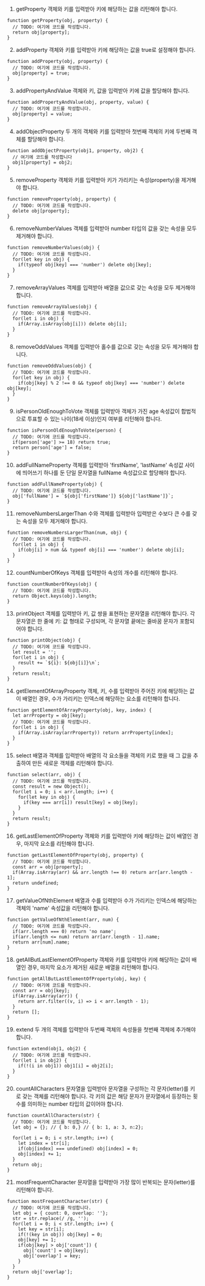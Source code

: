 1. getProperty
객체와 키를 입력받아 키에 해당하는 값을 리턴해야 합니다.

```
function getProperty(obj, property) {
  // TODO: 여기에 코드를 작성합니다.
  return obj[property];
}
```

2. addProperty
객체와 키를 입력받아 키에 해당하는 값을 true로 설정해야 합니다.

```
function addProperty(obj, property) {
  // TODO: 여기에 코드를 작성합니다.
  obj[property] = true;
}
```

3. addPropertyAndValue
객체와 키, 값을 입력받아 키에 값을 할당해야 합니다.

```
function addPropertyAndValue(obj, property, value) {
  // TODO: 여기에 코드를 작성합니다.
  obj[property] = value;
}
```

4. addObjectProperty
두 개의 객체와 키를 입력받아 첫번째 객체의 키에 두번째 객체를 할당해야 합니다.

```
function addObjectProperty(obj1, property, obj2) {
  // 여기에 코드를 작성합니다
  obj1[property] = obj2;
}
```

5. removeProperty
객체와 키를 입력받아 키가 가리키는 속성(property)을 제거해야 합니다.

```
function removeProperty(obj, property) {
  // TODO: 여기에 코드를 작성합니다.
  delete obj[property];
}
```

6. removeNumberValues
객체를 입력받아 number 타입의 값을 갖는 속성을 모두 제거해야 합니다.

```
function removeNumberValues(obj) {
  // TODO: 여기에 코드를 작성합니다.
  for(let key in obj) {
    if(typeof obj[key] === 'number') delete obj[key];
  }
}
```

7. removeArrayValues
객체를 입력받아 배열을 값으로 갖는 속성을 모두 제거해야 합니다.

```
function removeArrayValues(obj) {
  // TODO: 여기에 코드를 작성합니다.
  for(let i in obj) {
    if(Array.isArray(obj[i])) delete obj[i];
  }
}
```

8. removeOddValues
객체를 입력받아 홀수를 값으로 갖는 속성을 모두 제거해야 합니다.

```
function removeOddValues(obj) {
  // TODO: 여기에 코드를 작성합니다.
  for(let key in obj) {
    if(obj[key] % 2 !== 0 && typeof obj[key] === 'number') delete obj[key];
  }
}
```

9. isPersonOldEnoughToVote
객체를 입력받아 객체가 가진 age 속성값이 합법적으로 투표할 수 있는 나이(18세 이상)인지 여부를 리턴해야 합니다.

```
function isPersonOldEnoughToVote(person) {
  // TODO: 여기에 코드를 작성합니다.
  if(person['age'] >= 18) return true;
  return person['age'] = false;
}
```

10. addFullNameProperty
객체를 입력받아 'firstName', 'lastName' 속성값 사이에 띄어쓰기 하나를 둔 단일 문자열을 fullName 속성값으로 할당해야 합니다.

```
function addFullNameProperty(obj) {
  // TODO: 여기에 코드를 작성합니다.
  obj['fullName'] = `${obj['firstName']} ${obj['lastName']}`;
}
```

11. removeNumbersLargerThan
수와 객체를 입력받아 입력받은 수보다 큰 수를 갖는 속성을 모두 제거해야 합니다.

```
function removeNumbersLargerThan(num, obj) {
  // TODO: 여기에 코드를 작성합니다.
  for(let i in obj) {
    if(obj[i] > num && typeof obj[i] === 'number') delete obj[i];
  }
}
```

12. countNumberOfKeys
객체를 입력받아 속성의 개수를 리턴해야 합니다.

```
function countNumberOfKeys(obj) {
  // TODO: 여기에 코드를 작성합니다.
  return Object.keys(obj).length;
}
```

13. printObject
객체를 입력받아 키, 값 쌍을 표현하는 문자열을 리턴해야 합니다.
각 문자열은 한 줄에 키: 값 형태로 구성되며, 각 문자열 끝에는 줄바꿈 문자가 포함되어야 합니다.

```
function printObject(obj) {
  // TODO: 여기에 코드를 작성합니다.
  let result = '';
  for(let i in obj) {
    result += `${i}: ${obj[i]}\n`;
  }
  return result;
}
```

14. getElementOfArrayProperty
객체, 키, 수를 입력받아 주어진 키에 해당하는 값이 배열인 경우, 수가 가리키는 인덱스에 해당하는 요소를 리턴해야 합니다.

```
function getElementOfArrayProperty(obj, key, index) {
  let arrProperty = obj[key];
  // TODO: 여기에 코드를 작성합니다.
  for(let i in obj) {
    if(Array.isArray(arrProperty)) return arrProperty[index];
  }
}
```

15. select
배열과 객체를 입력받아 배열의 각 요소들을 객체의 키로 했을 때 그 값을 추출하여 만든 새로운 객체를 리턴해야 합니다.

```
function select(arr, obj) {
  // TODO: 여기에 코드를 작성합니다.
  const result = new Object();
  for(let i = 0; i < arr.length; i++) {
    for(let key in obj) {
      if(key === arr[i]) result[key] = obj[key];
    }
  }
  return result;
}
```

16. getLastElementOfProperty
객체와 키를 입력받아 키에 해당하는 값이 배열인 경우, 마지막 요소를 리턴해야 합니다.

```
function getLastElementOfProperty(obj, property) {
  // TODO: 여기에 코드를 작성합니다.
  const arr = obj[property];
  if(Array.isArray(arr) && arr.length !== 0) return arr[arr.length - 1];
  return undefined;
}
```

17. getValueOfNthElement
배열과 수를 입력받아 수가 가리키는 인덱스에 해당하는 객체의 'name' 속성값을 리턴해야 합니다.

```
function getValueOfNthElement(arr, num) {
  // TODO: 여기에 코드를 작성합니다.
  if(arr.length === 0) return 'no name';
  if(arr.length <= num) return arr[arr.length - 1].name;
  return arr[num].name;
}
```

18. getAllButLastElementOfProperty
객체와 키를 입력받아 키에 해당하는 값이 배열인 경우, 마지막 요소가 제거된 새로운 배열을 리턴해야 합니다.

```
function getAllButLastElementOfProperty(obj, key) {
  // TODO: 여기에 코드를 작성합니다.
  const arr = obj[key];
  if(Array.isArray(arr)) {
    return arr.filter((v, i) => i < arr.length - 1);
  }
  return [];
}
```

19. extend
두 개의 객체를 입력받아 두번째 객체의 속성들을 첫번째 객체에 추가해야 합니다.

```
function extend(obj1, obj2) {
  // TODO: 여기에 코드를 작성합니다.
  for(let i in obj2) {
    if(!(i in obj1)) obj1[i] = obj2[i];
  }
}
```

20. countAllCharacters
문자열을 입력받아 문자열을 구성하는 각 문자(letter)를 키로 갖는 객체를 리턴해야 합니다.
각 키의 값은 해당 문자가 문자열에서 등장하는 횟수를 의미하는 number 타입의 값이어야 합니다.

```
function countAllCharacters(str) {
  // TODO: 여기에 코드를 작성합니다.
  let obj = {}; // { b: 0,} // { b: 1, a: 3, n:2};

  for(let i = 0; i < str.length; i++) {
    let index = str[i];
    if(obj[index] === undefined) obj[index] = 0;
    obj[index] += 1;
  }
  return obj;
}
```

21. mostFrequentCharacter
문자열을 입력받아 가장 많이 반복되는 문자(letter)를 리턴해야 합니다.

```
function mostFrequentCharacter(str) {
  // TODO: 여기에 코드를 작성합니다.
  let obj = { count: 0, overlap: ''};
  str = str.replace(/ /g, '');
  for(let i = 0; i < str.length; i++) {
    let key = str[i];
    if(!(key in obj)) obj[key] = 0;
    obj[key] += 1;
    if(obj[key] > obj['count']) {
      obj['count'] = obj[key];
      obj['overlap'] = key;
    }
  }
  return obj['overlap'];
}
```